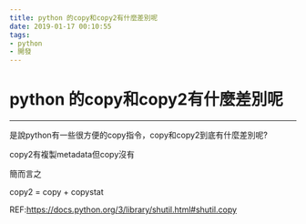 ```yaml
---
title: python 的copy和copy2有什麼差別呢
date: 2019-01-17 00:10:55
tags:
- python
- 開發
---
```


# python 的copy和copy2有什麼差別呢

---

是說python有一些很方便的copy指令，copy和copy2到底有什麼差別呢?

copy2有複製metadata但copy沒有

簡而言之

copy2 = copy + copystat


REF:https://docs.python.org/3/library/shutil.html#shutil.copy
